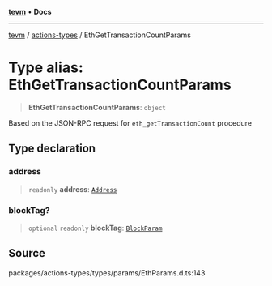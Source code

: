 [**tevm**](../../README.md) • **Docs**

***

[tevm](../../modules.md) / [actions-types](../README.md) / EthGetTransactionCountParams

# Type alias: EthGetTransactionCountParams

> **EthGetTransactionCountParams**: `object`

Based on the JSON-RPC request for `eth_getTransactionCount` procedure

## Type declaration

### address

> `readonly` **address**: [`Address`](Address.md)

### blockTag?

> `optional` `readonly` **blockTag**: [`BlockParam`](../../index/type-aliases/BlockParam.md)

## Source

packages/actions-types/types/params/EthParams.d.ts:143
